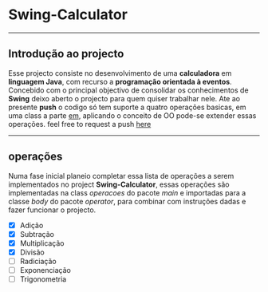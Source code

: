 # Swing-Calculator
___
## Introdução ao projecto
Esse projecto consiste no desenvolvimento de uma **calculadora** em **linguagem Java**, com recurso a **programação orientada à eventos**. Concebido com o principal objectivo de consolidar os conhecimentos de **Swing** deixo aberto o projecto para quem quiser trabalhar nele.
Ate ao presente **push** o codigo só tem suporte a quatro operações basicas, em uma class a parte [em](Swing-Calculator\Calculadora\src\main), aplicando o conceito de OO pode-se extender essas operações.
feel free to request a push [here](https://github.com/aebanze)

***



## operações

Numa fase inicial planeio completar essa lista de operações a serem implementados no project **Swing-Calculator**, essas operações são implementadas na class *operacoes* do pacote *main* e importadas para a classe *body* do pacote *operator*, para combinar com instruções dadas e fazer funcionar o projecto. 

- [x] Adição
- [x] Subtração
- [x] Multiplicação
- [x] Divisão
- [ ] Radiciação
- [ ] Exponenciação
- [ ] Trigonometria
